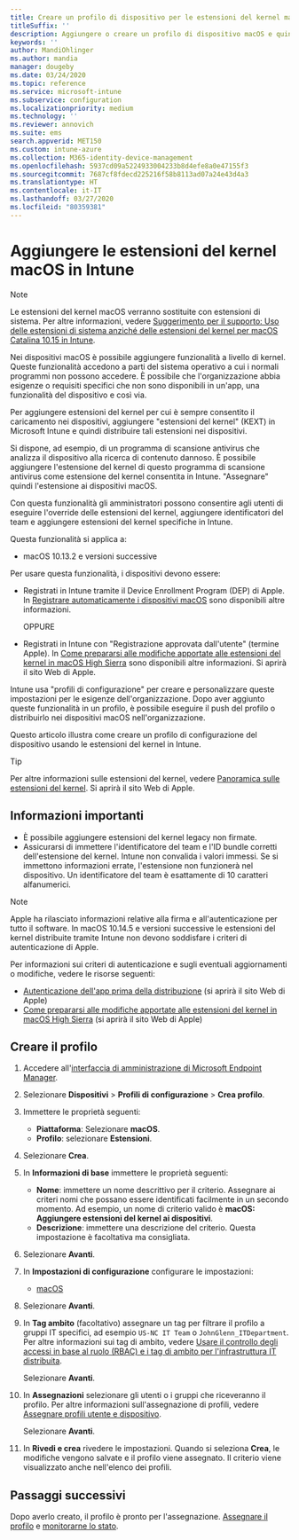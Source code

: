 ```yaml
---
title: Creare un profilo di dispositivo per le estensioni del kernel macOS con Microsoft Intune - Azure | Microsoft Docs
titleSuffix: ''
description: Aggiungere o creare un profilo di dispositivo macOS e quindi configurare le estensioni del kernel per consentire l'override dell'utente, aggiungere l'identificatore del team e un bundle e l'identificatore del team in Microsoft Intune.
keywords: ''
author: MandiOhlinger
ms.author: mandia
manager: dougeby
ms.date: 03/24/2020
ms.topic: reference
ms.service: microsoft-intune
ms.subservice: configuration
ms.localizationpriority: medium
ms.technology: ''
ms.reviewer: annovich
ms.suite: ems
search.appverid: MET150
ms.custom: intune-azure
ms.collection: M365-identity-device-management
ms.openlocfilehash: 5937cd09a5224933004233b8d4efe8a0e47155f3
ms.sourcegitcommit: 7687cf8fdecd225216f58b8113ad07a24e43d4a3
ms.translationtype: HT
ms.contentlocale: it-IT
ms.lasthandoff: 03/27/2020
ms.locfileid: "80359381"
---
```

# <a name="add-macos-kernel-extensions-in-intune"></a>Aggiungere le estensioni del kernel macOS in Intune

> [!NOTE]
> Le estensioni del kernel macOS verranno sostituite con estensioni di sistema. Per altre informazioni, vedere [Suggerimento per il supporto: Uso delle estensioni di sistema anziché delle estensioni del kernel per macOS Catalina 10.15 in Intune](https://techcommunity.microsoft.com/t5/intune-customer-success/support-tip-using-system-extensions-instead-of-kernel-extensions/ba-p/1191413).

Nei dispositivi macOS è possibile aggiungere funzionalità a livello di kernel. Queste funzionalità accedono a parti del sistema operativo a cui i normali programmi non possono accedere. È possibile che l'organizzazione abbia esigenze o requisiti specifici che non sono disponibili in un'app, una funzionalità del dispositivo e così via. 

Per aggiungere estensioni del kernel per cui è sempre consentito il caricamento nei dispositivi, aggiungere "estensioni del kernel" (KEXT) in Microsoft Intune e quindi distribuire tali estensioni nei dispositivi.

Si dispone, ad esempio, di un programma di scansione antivirus che analizza il dispositivo alla ricerca di contenuto dannoso. È possibile aggiungere l'estensione del kernel di questo programma di scansione antivirus come estensione del kernel consentita in Intune. "Assegnare" quindi l'estensione ai dispositivi macOS.

Con questa funzionalità gli amministratori possono consentire agli utenti di eseguire l'override delle estensioni del kernel, aggiungere identificatori del team e aggiungere estensioni del kernel specifiche in Intune.

Questa funzionalità si applica a:

- macOS 10.13.2 e versioni successive

Per usare questa funzionalità, i dispositivi devono essere:

- Registrati in Intune tramite il Device Enrollment Program (DEP) di Apple. In [Registrare automaticamente i dispositivi macOS](../enrollment/device-enrollment-program-enroll-macos.md) sono disponibili altre informazioni.

  OPPURE

- Registrati in Intune con "Registrazione approvata dall'utente" (termine Apple). In [Come prepararsi alle modifiche apportate alle estensioni del kernel in macOS High Sierra](https://support.apple.com/en-us/HT208019) sono disponibili altre informazioni. Si aprirà il sito Web di Apple.

Intune usa "profili di configurazione" per creare e personalizzare queste impostazioni per le esigenze dell'organizzazione. Dopo aver aggiunto queste funzionalità in un profilo, è possibile eseguire il push del profilo o distribuirlo nei dispositivi macOS nell'organizzazione.

Questo articolo illustra come creare un profilo di configurazione del dispositivo usando le estensioni del kernel in Intune.

> [!TIP]
> Per altre informazioni sulle estensioni del kernel, vedere [Panoramica sulle estensioni del kernel](https://developer.apple.com/library/archive/documentation/Darwin/Conceptual/KernelProgramming/Extend/Extend.html). Si aprirà il sito Web di Apple.

## <a name="what-you-need-to-know"></a>Informazioni importanti

- È possibile aggiungere estensioni del kernel legacy non firmate.
- Assicurarsi di immettere l'identificatore del team e l'ID bundle corretti dell'estensione del kernel. Intune non convalida i valori immessi. Se si immettono informazioni errate, l'estensione non funzionerà nel dispositivo. Un identificatore del team è esattamente di 10 caratteri alfanumerici. 

> [!NOTE]
> Apple ha rilasciato informazioni relative alla firma e all'autenticazione per tutto il software. In macOS 10.14.5 e versioni successive le estensioni del kernel distribuite tramite Intune non devono soddisfare i criteri di autenticazione di Apple.
>
> Per informazioni sui criteri di autenticazione e sugli eventuali aggiornamenti o modifiche, vedere le risorse seguenti:
>
> - [Autenticazione dell'app prima della distribuzione](https://developer.apple.com/documentation/security/notarizing_your_app_before_distribution) (si aprirà il sito Web di Apple) 
> - [Come prepararsi alle modifiche apportate alle estensioni del kernel in macOS High Sierra](https://support.apple.com/en-us/HT208019) (si aprirà il sito Web di Apple)

## <a name="create-the-profile"></a>Creare il profilo

1. Accedere all'[interfaccia di amministrazione di Microsoft Endpoint Manager](https://go.microsoft.com/fwlink/?linkid=2109431).
2. Selezionare **Dispositivi** > **Profili di configurazione** > **Crea profilo**.
3. Immettere le proprietà seguenti:

    - **Piattaforma**: Selezionare **macOS**.
    - **Profilo**: selezionare **Estensioni**.

4. Selezionare **Crea**.
5. In **Informazioni di base** immettere le proprietà seguenti:

    - **Nome**: immettere un nome descrittivo per il criterio. Assegnare ai criteri nomi che possano essere identificati facilmente in un secondo momento. Ad esempio, un nome di criterio valido è **macOS: Aggiungere estensioni del kernel ai dispositivi**.
    - **Descrizione**: immettere una descrizione del criterio. Questa impostazione è facoltativa ma consigliata.

6. Selezionare **Avanti**.

7. In **Impostazioni di configurazione** configurare le impostazioni:

    - [macOS](kernel-extensions-settings-macos.md)

8. Selezionare **Avanti**.
9. In **Tag ambito** (facoltativo) assegnare un tag per filtrare il profilo a gruppi IT specifici, ad esempio `US-NC IT Team` o `JohnGlenn_ITDepartment`. Per altre informazioni sui tag di ambito, vedere [Usare il controllo degli accessi in base al ruolo (RBAC) e i tag di ambito per l'infrastruttura IT distribuita](../fundamentals/scope-tags.md).

    Selezionare **Avanti**.

10. In **Assegnazioni** selezionare gli utenti o i gruppi che riceveranno il profilo. Per altre informazioni sull'assegnazione di profili, vedere [Assegnare profili utente e dispositivo](device-profile-assign.md).

    Selezionare **Avanti**.

11. In **Rivedi e crea** rivedere le impostazioni. Quando si seleziona **Crea**, le modifiche vengono salvate e il profilo viene assegnato. Il criterio viene visualizzato anche nell'elenco dei profili.

## <a name="next-steps"></a>Passaggi successivi

Dopo averlo creato, il profilo è pronto per l'assegnazione. [Assegnare il profilo](device-profile-assign.md) e [monitorarne lo stato](device-profile-monitor.md).

